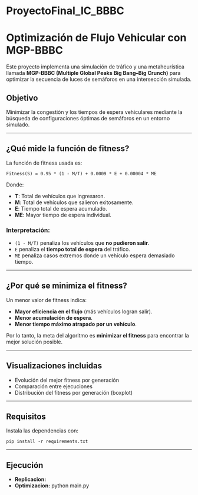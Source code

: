 # ProyectoFinal_IC_BBBC
# Optimización de Flujo Vehicular con MGP-BBBC

Este proyecto implementa una simulación de tráfico y una metaheurística llamada **MGP-BBBC (Multiple Global Peaks Big Bang–Big Crunch)** para optimizar la secuencia de luces de semáforos en una intersección simulada.

## Objetivo

Minimizar la congestión y los tiempos de espera vehiculares mediante la búsqueda de configuraciones óptimas de semáforos en un entorno simulado.

---

## ¿Qué mide la función de fitness?

La función de fitness usada es:

```
Fitness(S) = 0.95 * (1 - M/T) + 0.0009 * E + 0.00004 * ME
```

Donde:
- **T**: Total de vehículos que ingresaron.
- **M**: Total de vehículos que salieron exitosamente.
- **E**: Tiempo total de espera acumulado.
- **ME**: Mayor tiempo de espera individual.

### Interpretación:
- `(1 - M/T)` penaliza los vehículos que **no pudieron salir**.
- `E` penaliza el **tiempo total de espera** del tráfico.
- `ME` penaliza casos extremos donde un vehículo espera demasiado tiempo.

---

## ¿Por qué se minimiza el fitness?

Un menor valor de fitness indica:
- **Mayor eficiencia en el flujo** (más vehículos logran salir).
- **Menor acumulación de espera**.
- **Menor tiempo máximo atrapado por un vehículo**.

Por lo tanto, la meta del algoritmo es **minimizar el fitness** para encontrar la mejor solución posible.

---

## Visualizaciones incluidas

- Evolución del mejor fitness por generación
- Comparación entre ejecuciones
- Distribución del fitness por generación (boxplot)

---

## Requisitos

Instala las dependencias con:

```
pip install -r requirements.txt
```

---

## Ejecución

- **Replicacion:** 
- **Optimizacion:** python main.py


